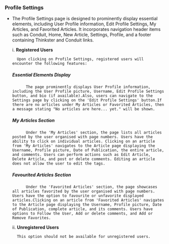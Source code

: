 ### Profile Settings

- The Profile Settings page is designed to prominently display essential elements, including User Profile information, Edit Profile Settings, My Articles, and Favorited Articles. It incorporates navigation header items such as Conduit, Home, New Article, Settings, Profile, and a footer containing Thinkster and Conduit links.
  
    i.	**Registered Users**

        Upon clicking on Profile Settings, registered users will encounter the following features:

    ##### **Essential Elements Display**
            The page prominently displays User Profile information, including the User Profile picture, Username, Edit Profile Settings button, and bio (if available).Also, users can navigate to the Settings page by clicking on the 'Edit Profile Settings' button.If there are no articles under My Articles or Favorited Articles, then a message stating "No articles are here... yet." will be shown.

    ##### **My Articles Section**
            Under the 'My Articles' section, the page lists all articles posted by the user organised with page numbers. Users have the ability to click on individual articles. Clicking on an article from 'My Articles' navigates to the Article page displaying the Username, Profile picture, Date of Publication, the entire article, and comments. Users can perform actions such as Edit Article, Delete Article, and post or delete comments. Editing an article does not allow the user to edit the tags.


     ##### **Favourited Articles Section**
            Under the 'Favorited Articles' section, the page showcases all articles favorited by the user organised with page numbers. Users have the option to favourite or unfavorite displayed articles.Clicking on an article from 'Favorited Articles' navigates to the Article page displaying the Username, Profile picture, Date of Publication, complete article, and its comments. Users have options to Follow the User, Add or delete comments, and Add or Remove Favorites.

  
    ii. **Unregistered Users**
  
        This option should not be available for unregistered users.
			